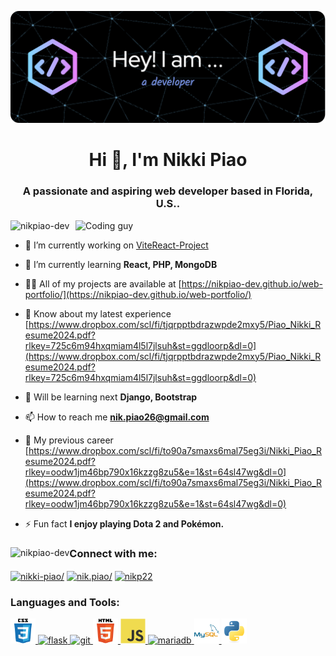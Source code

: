 ![Header](./github-header-image.png)
<h1 align="center">Hi 👋, I'm Nikki Piao</h1>
<h3 align="center">A passionate and aspiring web developer based in Florida, U.S..</h3>
<img align="right" alt="Coding guy" width="400" src="https://camo.githubusercontent.com/19db51af5f90f1b152bc0b9078f5fe97053955be5074f03f17019c70345bdcdb/68747470733a2f2f6d69726f2e6d656469756d2e636f6d2f6d61782f313336302f302a37513379765349765f7430696f4a2d5a2e676966" alt="">

<p align="left"> <img src="https://komarev.com/ghpvc/?username=nikpiao-dev&label=Profile%20views&color=0e75b6&style=flat" alt="nikpiao-dev" /> </p>

- 🔭 I’m currently working on [ViteReact-Project](https://github.com/nikpiao-dev/ViteReact-Project)

- 🌱 I’m currently learning **React, PHP, MongoDB**

- 👨‍💻 All of my projects are available at [https://nikpiao-dev.github.io/web-portfolio/](https://nikpiao-dev.github.io/web-portfolio/)

- 📄 Know about my latest experience [https://www.dropbox.com/scl/fi/tjqrpptbdrazwpde2mxy5/Piao_Nikki_Resume2024.pdf?rlkey=725c6m94hxqmiam4l5l7jlsuh&st=ggdloorp&dl=0](https://www.dropbox.com/scl/fi/tjqrpptbdrazwpde2mxy5/Piao_Nikki_Resume2024.pdf?rlkey=725c6m94hxqmiam4l5l7jlsuh&st=ggdloorp&dl=0)

- 🌱 Will be learning next **Django, Bootstrap**

- 📫 How to reach me **nik.piao26@gmail.com**

- 📝 My previous career [https://www.dropbox.com/scl/fi/to90a7smaxs6mal75eg3i/Nikki_Piao_Resume2024.pdf?rlkey=oodw1jm46bp790x16kzzg8zu5&e=1&st=64sl47wg&dl=0](https://www.dropbox.com/scl/fi/to90a7smaxs6mal75eg3i/Nikki_Piao_Resume2024.pdf?rlkey=oodw1jm46bp790x16kzzg8zu5&e=1&st=64sl47wg&dl=0)

- ⚡ Fun fact **I enjoy playing Dota 2 and Pokémon.**

<div>
  <p><img align="left" src="https://github-readme-stats.vercel.app/api/top-langs?username=nikpiao-dev&show_icons=true&locale=en&layout=compact" alt="nikpiao-dev" /></p>
  <div>
    <h3 align="left">Connect with me:</h3>
<p align="left">
<a href="https://linkedin.com/in/nikki-piao/" target="blank"><img align="center" src="https://raw.githubusercontent.com/rahuldkjain/github-profile-readme-generator/master/src/images/icons/Social/linked-in-alt.svg" alt="nikki-piao/" height="30" width="40" /></a>
<a href="https://fb.com/nik.piao/" target="blank"><img align="center" src="https://raw.githubusercontent.com/rahuldkjain/github-profile-readme-generator/master/src/images/icons/Social/facebook.svg" alt="nik.piao/" height="30" width="40" /></a>
<a href="https://instagram.com/nikp22" target="blank"><img align="center" src="https://raw.githubusercontent.com/rahuldkjain/github-profile-readme-generator/master/src/images/icons/Social/instagram.svg" alt="nikp22" height="30" width="40" /></a>
</p>

<h3 align="left">Languages and Tools:</h3>
<p align="left"> <a href="https://www.w3schools.com/css/" target="_blank" rel="noreferrer"> <img src="https://raw.githubusercontent.com/devicons/devicon/master/icons/css3/css3-original-wordmark.svg" alt="css3" width="40" height="40"/> </a> <a href="https://flask.palletsprojects.com/" target="_blank" rel="noreferrer"> <img src="https://www.vectorlogo.zone/logos/pocoo_flask/pocoo_flask-icon.svg" alt="flask" width="40" height="40"/> </a> <a href="https://git-scm.com/" target="_blank" rel="noreferrer"> <img src="https://www.vectorlogo.zone/logos/git-scm/git-scm-icon.svg" alt="git" width="40" height="40"/> </a> <a href="https://www.w3.org/html/" target="_blank" rel="noreferrer"> <img src="https://raw.githubusercontent.com/devicons/devicon/master/icons/html5/html5-original-wordmark.svg" alt="html5" width="40" height="40"/> </a> <a href="https://developer.mozilla.org/en-US/docs/Web/JavaScript" target="_blank" rel="noreferrer"> <img src="https://raw.githubusercontent.com/devicons/devicon/master/icons/javascript/javascript-original.svg" alt="javascript" width="40" height="40"/> </a> <a href="https://mariadb.org/" target="_blank" rel="noreferrer"> <img src="https://www.vectorlogo.zone/logos/mariadb/mariadb-icon.svg" alt="mariadb" width="40" height="40"/> </a> <a href="https://www.mysql.com/" target="_blank" rel="noreferrer"> <img src="https://raw.githubusercontent.com/devicons/devicon/master/icons/mysql/mysql-original-wordmark.svg" alt="mysql" width="40" height="40"/> </a> <a href="https://www.python.org" target="_blank" rel="noreferrer"> <img src="https://raw.githubusercontent.com/devicons/devicon/master/icons/python/python-original.svg" alt="python" width="40" height="40"/> </a> </p>
  </div>
</div>


